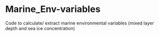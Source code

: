# Marine_Env-variables
Code to calculate/ extract marine environmental variables (mixed layer depth and sea ice concentration)
